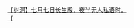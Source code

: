 [【树洞】七月七日长生殿，夜半无人私语时。](http://tieba.baidu.com/p/2525050012?see_lz=1&pn=)   
[【](http://tieba.baidu.com/p/2525897356?see_lz=1&pn=)   
